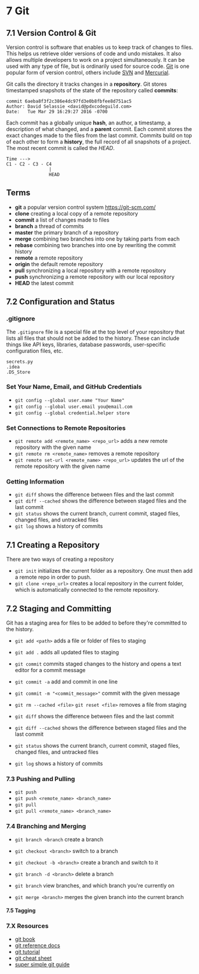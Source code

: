 
# 7 Git

## 7.1 Version Control & Git

Version control is software that enables us to keep track of changes to files. This helps us retrieve older versions of code and undo mistakes. It also allows multiple developers to work on a project simultaneously. It can be used with any type of file, but is ordinarily used for source code. [Git](https://git-scm.com/) is one popular form of version control, others include [SVN](https://subversion.apache.org/) and [Mercurial](https://www.mercurial-scm.org/).

Git calls the directory it tracks changes in a **repository**. Git stores timestamped snapshots of the state of the repository called **commits**:

    commit 6aeba8f3f2c386e4dc97fd3e0b8fbfee8d751ac5
    Author: David Selassie <david@pdxcodeguild.com>
    Date:   Tue Mar 29 16:29:27 2016 -0700

Each commit has a globally unique **hash**, an author, a timestamp, a description of what changed, and a **parent** commit. Each commit stores the exact changes made to the files from the last commit. Commits build on top of each other to form a **history**, the full record of all snapshots of a project. The most recent commit is called the *HEAD*.

    Time --->
    C1 - C2 - C3 - C4
                    |
                    HEAD




## Terms

- **git** a popular version control system https://git-scm.com/
- **clone** creating a local copy of a remote repository
- **commit** a list of changes made to files
- **branch** a thread of commits
- **master** the primary branch of a repository
- **merge** combining two branches into one by taking parts from each
- **rebase** combining two branches into one by rewriting the commit history
- **remote** a remote repository
- **origin** the default remote repository
- **pull** synchronizing a local repository with a remote repository
- **push** synchronizing a remote repository with our local repository
- **HEAD** the latest commit


## 7.2 Configuration and Status


### .gitignore

The `.gitignore` file is a special file at the top level of your repository that lists all files that should not be added to the history. These can include things like API keys, libraries, database passwords, user-specific configuration files, etc.

```
secrets.py
.idea
.DS_Store
```


### Set Your Name, Email, and GitHub Credentials

- `git config --global user.name "Your Name"`
- `git config --global user.email you@email.com`
- `git config --global credential.helper store`

### Set Connections to Remote Repositories

- `git remote add <remote_name> <repo_url>` adds a new remote repository with the given name
- `git remote rm <remote_name>` removes a remote repository
- `git remote set-url <remote_name> <repo_url>` updates the url of the remote repository with the given name


### Getting Information

- `git diff` shows the difference between files and the last commit
- `git diff --cached` shows the difference between staged files and the last commit
- `git status` shows the current branch, current commit, staged files, changed files, and untracked files
- `git log` shows a history of commits


## 7.1 Creating a Repository

There are two ways of creating a repository

- `git init` initializes the current folder as a repository. One must then add a remote repo in order to push.
- `git clone <repo_url>` creates a local repository in the current folder, which is automatically connected to the remote repository.


## 7.2 Staging and Committing

Git has a staging area for files to be added to before they're committed to the history.


- `git add <path>` adds a file or folder of files to staging
- `git add .` adds all updated files to staging
- `git commit` commits staged changes to the history and opens a text editor for a commit message
- `git commit -a` add and commit in one line
- `git commit -m "<commit_message>"` commit with the given message


- `git rm --cached <file>` `git reset <file>` removes a file from staging
- `git diff` shows the difference between files and the last commit
- `git diff --cached` shows the difference between staged files and the last commit
- `git status` shows the current branch, current commit, staged files, changed files, and untracked files
- `git log` shows a history of commits


### 7.3 Pushing and Pulling

- `git push`
- `git push <remote_name> <branch_name>`
- `git pull`
- `git pull <remote_name> <branch_name>`

### 7.4 Branching and Merging

- `git branch <branch` create a branch
- `git checkout <branch>` switch to a branch
- `git checkout -b <branch>` create a branch and switch to it
- `git branch -d <branch>` delete a branch
- `git branch` view branches, and which branch you're currently on

- `git merge <branch>` merges the given branch into the current branch


#### 7.5 Tagging



### 7.X Resources

- [git book](https://git-scm.com/book/en/v2)
- [git reference docs](https://git-scm.com/docs)
- [git tutorial](https://git-scm.com/docs/gittutorial/)
- [git cheat sheet](https://github.github.com/training-kit/downloads/github-git-cheat-sheet.pdf)
- [super simple git guide](https://rogerdudler.github.io/git-guide/)
